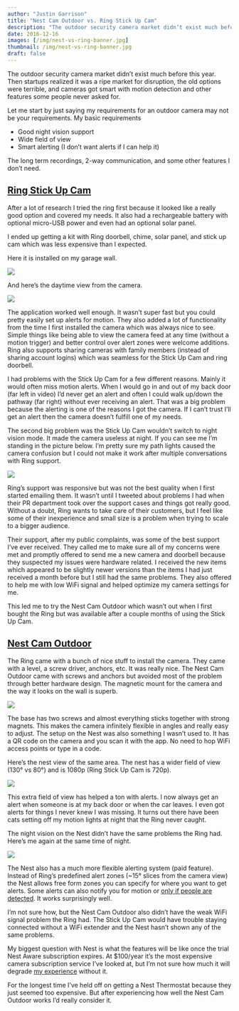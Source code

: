 ```yaml
---
author: "Justin Garrison"
title: "Nest Cam Outdoor vs. Ring Stick Up Cam"
description: "The outdoor security camera market didn’t exist much before this year"
date: 2016-12-16
images: [/img/nest-vs-ring-banner.jpg]
thumbnail: /img/nest-vs-ring-banner.jpg
draft: false
---
```


The outdoor security camera market didn’t exist much before this year. Then startups realized it was a ripe market for disruption, the old options were terrible, and cameras got smart with motion detection and other features some people never asked for.

Let me start by just saying my requirements for an outdoor camera may not be your requirements. My basic requirements

- Good night vision support
- Wide field of view
- Smart alerting (I don’t want alerts if I can help it)

The long term recordings, 2-way communication, and some other features I don’t need.

## [Ring Stick Up Cam](https://www.amazon.com/gp/product/B01C6DXMX0/ref=as_li_tl?ie=UTF8&camp=1789&creative=9325&creativeASIN=B01C6DXMX0&linkCode=as2&tag=justingarriso-20&linkId=0b0df13438df2e1a6624ea801b355c57)

After a lot of research I tried the ring first because it looked like a really good option and covered my needs. It also had a rechargeable battery with optional micro-USB power and even had an optional solar panel.

I ended up getting a kit with Ring doorbell, chime, solar panel, and stick up cam which was less expensive than I expected.

Here it is installed on my garage wall.

![](/img/nest-cam-ring-stick-cam-1.webp)

And here’s the daytime view from the camera.

![](/img/nest-cam-ring-stick-cam-2.webp)

The application worked well enough. It wasn’t super fast but you could pretty easily set up alerts for motion. They also added a lot of functionality from the time I first installed the camera which was always nice to see. Simple things like being able to view the camera feed at any time (without a motion trigger) and better control over alert zones were welcome additions. Ring also supports sharing cameras with family members (instead of sharing account logins) which was seamless for the Stick Up Cam and ring doorbell.

I had problems with the Stick Up Cam for a few different reasons. Mainly it would often miss motion alerts. When I would go in and out of my back door (far left in video) I’d never get an alert and often I could walk up/down the pathway (far right) without ever receiving an alert. That was a big problem because the alerting is one of the reasons I got the camera. If I can’t trust I’ll get an alert then the camera doesn’t fulfill one of my needs.

The second big problem was the Stick Up Cam wouldn’t switch to night vision mode. It made the camera useless at night. If you can see me I’m standing in the picture below. I’m pretty sure my path lights caused the camera confusion but I could not make it work after multiple conversations with Ring support.

![](/img/nest-cam-ring-stick-cam-3.webp)

Ring’s support was responsive but was not the best quality when I first started emailing them. It wasn’t until I tweeted about problems I had when their PR department took over the support cases and things got really good. Without a doubt, Ring wants to take care of their customers, but I feel like some of their inexperience and small size is a problem when trying to scale to a bigger audience.

Their support, after my public complaints, was some of the best support I’ve ever received. They called me to make sure all of my concerns were met and promptly offered to send me a new camera and doorbell because they suspected my issues were hardware related. I received the new items which appeared to be slightly newer versions than the items I had just received a month before but I still had the same problems. They also offered to help me with low WiFi signal and helped optimize my camera settings for me.

This led me to try the Nest Cam Outdoor which wasn’t out when I first bought the Ring but was available after a couple months of using the Stick Up Cam.

## [Nest Cam Outdoor](https://www.amazon.com/gp/product/B01I3I9L8M/ref=as_li_tl?ie=UTF8&camp=1789&creative=9325&creativeASIN=B01I3I9L8M&linkCode=as2&tag=justingarriso-20&linkId=658b5efd6cbbc8bce3f28d6263a30979)

The Ring came with a bunch of nice stuff to install the camera. They came with a level, a screw driver, anchors, etc. It was really nice. The Nest Cam Outdoor came with screws and anchors but avoided most of the problem through better hardware design. The magnetic mount for the camera and the way it looks on the wall is superb.

![](/img/nest-cam-ring-stick-cam-4.webp)

The base has two screws and almost everything sticks together with strong magnets. This makes the camera infinitely flexible in angles and really easy to adjust. The setup on the Nest was also something I wasn’t used to. It has a QR code on the camera and you scan it with the app. No need to hop WiFi access points or type in a code.

Here’s the nest view of the same area. The nest has a wider field of view (130° vs 80°) and is 1080p (Ring Stick Up Cam is 720p).

![](/img/nest-cam-ring-stick-cam-5.webp)

This extra field of view has helped a ton with alerts. I now always get an alert when someone is at my back door or when the car leaves. I even got alerts for things I never knew I was missing. It turns out there have been cats setting off my motion lights at night that the Ring never caught.

The night vision on the Nest didn’t have the same problems the Ring had. Here’s me again at the same time of night.

![](/img/nest-cam-ring-stick-cam-6.webp)

The Nest also has a much more flexible alerting system (paid feature). Instead of Ring’s predefined alert zones (~15° slices from the camera view) the Nest allows free form zones you can specify for where you want to get alerts. Some alerts can also notify you for motion or [only if people are detected](http://www.androidheadlines.com/2016/07/nest-unveils-199-outdoor-camera-uses-ai-to-detect-people.html). It works surprisingly well.

I’m not sure how, but the Nest Cam Outdoor also didn’t have the weak WiFi signal problem the Ring had. The Stick Up Cam would have trouble staying connected without a WiFi extender and the Nest hasn’t shown any of the same problems.

My biggest question with Nest is what the features will be like once the trial Nest Aware subscription expires. At $100/year it’s the most expensive camera subscription service I’ve looked at, but I’m not sure how much it will degrade [my experience](https://nest.com/ie/support/article/Frequently-asked-questions-about-Nest-Aware-with-Video-History) without it.

For the longest time I’ve held off on getting a Nest Thermostat because they just seemed too expensive. But after experiencing how well the Nest Cam Outdoor works I’d really consider it.
